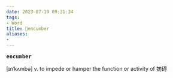 ```yaml
---
date: 2023-07-19 09:31:34
tags: 
- Word
title: 📖encumber
aliases: 
- 
---
```


<pre><strong>encumber</strong></pre>
[ɪnˈkʌmbə]
v. to impede or hamper the function or activity of 妨碍